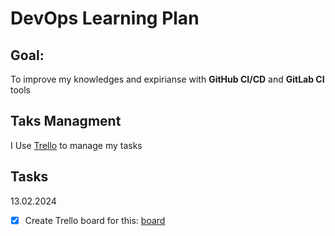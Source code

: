 # DevOps Learning Plan

## Goal: 

To improve my knowledges and expirianse with **GitHub CI/CD** and **GitLab CI** tools

## Taks Managment

I Use [Trello](trello.com) to manage my tasks

## Tasks

13.02.2024
- [x] Create Trello board for this: [board](https://trello.com/b/ZrMUbPmA/devops-learning-plan)
